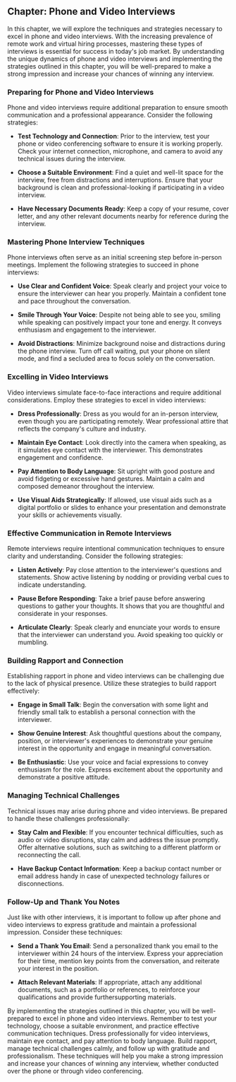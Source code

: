 Chapter: Phone and Video Interviews
-----------------------------------

In this chapter, we will explore the techniques and strategies necessary to excel in phone and video interviews. With the increasing prevalence of remote work and virtual hiring processes, mastering these types of interviews is essential for success in today's job market. By understanding the unique dynamics of phone and video interviews and implementing the strategies outlined in this chapter, you will be well-prepared to make a strong impression and increase your chances of winning any interview.

### Preparing for Phone and Video Interviews

Phone and video interviews require additional preparation to ensure smooth communication and a professional appearance. Consider the following strategies:

* **Test Technology and Connection**: Prior to the interview, test your phone or video conferencing software to ensure it is working properly. Check your internet connection, microphone, and camera to avoid any technical issues during the interview.

* **Choose a Suitable Environment**: Find a quiet and well-lit space for the interview, free from distractions and interruptions. Ensure that your background is clean and professional-looking if participating in a video interview.

* **Have Necessary Documents Ready**: Keep a copy of your resume, cover letter, and any other relevant documents nearby for reference during the interview.

### Mastering Phone Interview Techniques

Phone interviews often serve as an initial screening step before in-person meetings. Implement the following strategies to succeed in phone interviews:

* **Use Clear and Confident Voice**: Speak clearly and project your voice to ensure the interviewer can hear you properly. Maintain a confident tone and pace throughout the conversation.

* **Smile Through Your Voice**: Despite not being able to see you, smiling while speaking can positively impact your tone and energy. It conveys enthusiasm and engagement to the interviewer.

* **Avoid Distractions**: Minimize background noise and distractions during the phone interview. Turn off call waiting, put your phone on silent mode, and find a secluded area to focus solely on the conversation.

### Excelling in Video Interviews

Video interviews simulate face-to-face interactions and require additional considerations. Employ these strategies to excel in video interviews:

* **Dress Professionally**: Dress as you would for an in-person interview, even though you are participating remotely. Wear professional attire that reflects the company's culture and industry.

* **Maintain Eye Contact**: Look directly into the camera when speaking, as it simulates eye contact with the interviewer. This demonstrates engagement and confidence.

* **Pay Attention to Body Language**: Sit upright with good posture and avoid fidgeting or excessive hand gestures. Maintain a calm and composed demeanor throughout the interview.

* **Use Visual Aids Strategically**: If allowed, use visual aids such as a digital portfolio or slides to enhance your presentation and demonstrate your skills or achievements visually.

### Effective Communication in Remote Interviews

Remote interviews require intentional communication techniques to ensure clarity and understanding. Consider the following strategies:

* **Listen Actively**: Pay close attention to the interviewer's questions and statements. Show active listening by nodding or providing verbal cues to indicate understanding.

* **Pause Before Responding**: Take a brief pause before answering questions to gather your thoughts. It shows that you are thoughtful and considerate in your responses.

* **Articulate Clearly**: Speak clearly and enunciate your words to ensure that the interviewer can understand you. Avoid speaking too quickly or mumbling.

### Building Rapport and Connection

Establishing rapport in phone and video interviews can be challenging due to the lack of physical presence. Utilize these strategies to build rapport effectively:

* **Engage in Small Talk**: Begin the conversation with some light and friendly small talk to establish a personal connection with the interviewer.

* **Show Genuine Interest**: Ask thoughtful questions about the company, position, or interviewer's experiences to demonstrate your genuine interest in the opportunity and engage in meaningful conversation.

* **Be Enthusiastic**: Use your voice and facial expressions to convey enthusiasm for the role. Express excitement about the opportunity and demonstrate a positive attitude.

### Managing Technical Challenges

Technical issues may arise during phone and video interviews. Be prepared to handle these challenges professionally:

* **Stay Calm and Flexible**: If you encounter technical difficulties, such as audio or video disruptions, stay calm and address the issue promptly. Offer alternative solutions, such as switching to a different platform or reconnecting the call.

* **Have Backup Contact Information**: Keep a backup contact number or email address handy in case of unexpected technology failures or disconnections.

### Follow-Up and Thank You Notes

Just like with other interviews, it is important to follow up after phone and video interviews to express gratitude and maintain a professional impression. Consider these techniques:

* **Send a Thank You Email**: Send a personalized thank you email to the interviewer within 24 hours of the interview. Express your appreciation for their time, mention key points from the conversation, and reiterate your interest in the position.

* **Attach Relevant Materials**: If appropriate, attach any additional documents, such as a portfolio or references, to reinforce your qualifications and provide furthersupporting materials.

By implementing the strategies outlined in this chapter, you will be well-prepared to excel in phone and video interviews. Remember to test your technology, choose a suitable environment, and practice effective communication techniques. Dress professionally for video interviews, maintain eye contact, and pay attention to body language. Build rapport, manage technical challenges calmly, and follow up with gratitude and professionalism. These techniques will help you make a strong impression and increase your chances of winning any interview, whether conducted over the phone or through video conferencing.
